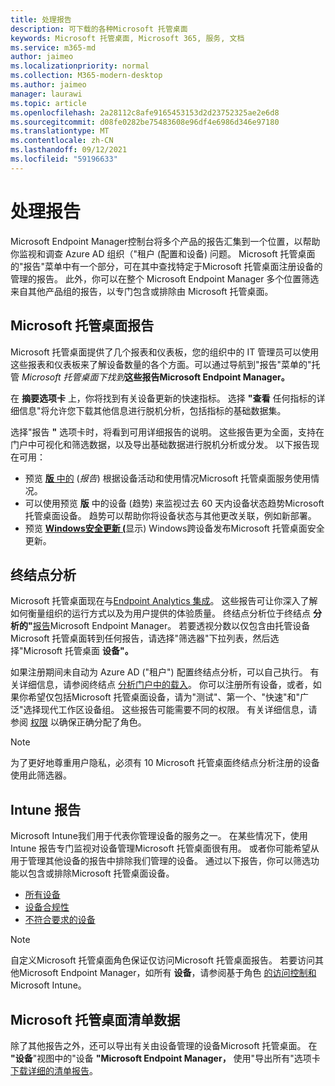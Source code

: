 ```yaml
---
title: 处理报告
description: 可下载的各种Microsoft 托管桌面
keywords: Microsoft 托管桌面, Microsoft 365, 服务, 文档
ms.service: m365-md
author: jaimeo
ms.localizationpriority: normal
ms.collection: M365-modern-desktop
ms.author: jaimeo
manager: laurawi
ms.topic: article
ms.openlocfilehash: 2a28112c8afe9165453153d2d23752325ae2e6d8
ms.sourcegitcommit: d08fe0282be75483608e96df4e6986d346e97180
ms.translationtype: MT
ms.contentlocale: zh-CN
ms.lasthandoff: 09/12/2021
ms.locfileid: "59196633"
---
```

# <a name="work-with-reports"></a>处理报告

Microsoft Endpoint Manager控制台将多个产品的报告汇集到一个位置，以帮助你监视和调查 Azure AD 组织（"租户 (配置和设备) 问题。 Microsoft 托管桌面的"报告"菜单中有一个部分，可在其中查找特定于Microsoft 托管桌面注册设备的管理的报告。 此外，你可以在整个 Microsoft Endpoint Manager 多个位置筛选来自其他产品组的报告，以专门包含或排除由 Microsoft 托管桌面。 

## <a name="microsoft-managed-desktop-reports"></a>Microsoft 托管桌面报告
Microsoft 托管桌面提供了几个报表和仪表板，您的组织中的 IT 管理员可以使用这些报表和仪表板来了解设备数量的各个方面。可以通过导航到"报告"菜单的"托管 *Microsoft 托管桌面下找到***这些报告Microsoft Endpoint Manager。** 

在 **摘要选项卡** 上，你将找到有关设备更新的快速指标。 选择 **"查看** 任何指标的详细信息"将允许您下载其他信息进行脱机分析，包括指标的基础数据集。

选择"报告 **"** 选项卡时，将看到可用详细报告的说明。 这些报告更为全面，支持在门户中可视化和筛选数据，以及导出基础数据进行脱机分析或分发。 以下报告现在可用：
- 预览 [**版** 中的](device-status-report.md) (*报告*) 根据设备活动和使用情况Microsoft 托管桌面服务使用情况。 
- 可以使用预览 **版** 中的设备 (趋势) 来监视过去 60 天内设备状态趋势Microsoft 托管桌面设备。 趋势可以帮助你将设备状态与其他更改关联，例如新部署。 
- 预览 [**Windows安全更新 (**](security-updates-report.md)显示) Windows跨设备发布Microsoft 托管桌面安全更新。


## <a name="endpoint-analytics"></a>终结点分析
Microsoft 托管桌面现在与[Endpoint Analytics 集成](/mem/analytics/overview)。 这些报告可让你深入了解如何衡量组织的运行方式以及为用户提供的体验质量。 终结点分析位于终结点 **分析的"**[报告](https://endpoint.microsoft.com/)Microsoft Endpoint Manager。 若要透视分数以仅包含由托管设备Microsoft 托管桌面转到任何报告，请选择"筛选器"下拉列表，然后选择"Microsoft 托管桌面 **设备"。**

如果注册期间未自动为 Azure AD ("租户") 配置终结点分析，可以自己执行。 有关详细信息，请参阅终结点 [分析门户中的载入](/mem/analytics/enroll-intune#bkmk_onboard)。 你可以注册所有设备，或者，如果你希望仅包括Microsoft 托管桌面设备，请为"测试"、第一个、"快速"和"广泛"选择现代工作区设备组。 这些报告可能需要不同的权限。 有关详细信息，请参阅 [权限](/mem/analytics/overview#permissions) 以确保正确分配了角色。

> [!NOTE]
> 为了更好地尊重用户隐私，必须有 10 Microsoft 托管桌面终结点分析注册的设备使用此筛选器。

## <a name="intune-reports"></a>Intune 报告
Microsoft Intune我们用于代表你管理设备的服务之一。 在某些情况下，使用 Intune 报告专门监视对设备管理Microsoft 托管桌面很有用。 或者你可能希望从用于管理其他设备的报告中排除我们管理的设备。 通过以下报告，你可以筛选功能以包含或排除Microsoft 托管桌面设备。

- [所有设备](/mem/intune/remote-actions/device-management#get-to-your-devices)
- [设备合规性](/mem/intune/fundamentals/reports#device-compliance-report-organizational)
- [不符合要求的设备](/mem/intune/fundamentals/reports#noncompliant-devices-report-operational)

> [!NOTE]
> 自定义Microsoft 托管桌面角色保证仅访问Microsoft 托管桌面报告。 若要访问其他Microsoft Endpoint Manager，如所有 **设备**，请参阅基于角色 [的访问控制和](/mem/intune/fundamentals/role-based-access-control)Microsoft Intune。 

## <a name="microsoft-managed-desktop-inventory-data"></a>Microsoft 托管桌面清单数据

除了其他报告之外，还可以导出有关由设备管理的设备Microsoft 托管桌面。 在 **"设备**"视图中的"设备 **"Microsoft Endpoint Manager，** 使用"导出所有"选项卡 [下载详细的清单报告](device-inventory-report.md)。
